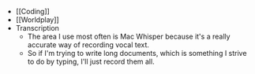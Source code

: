 - [[Coding]]
- [[Worldplay]]
- Transcription
	- The area I use most often is Mac Whisper because it's a really accurate way of recording vocal text.
	- So if I'm trying to write long documents, which is something I strive to do by typing, I'll just record them all.